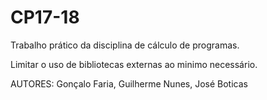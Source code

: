 # CP17-18

Trabalho prático da disciplina de cálculo de programas.

Limitar o uso de bibliotecas externas ao minimo necessário.

AUTORES: Gonçalo Faria, Guilherme Nunes, José Boticas